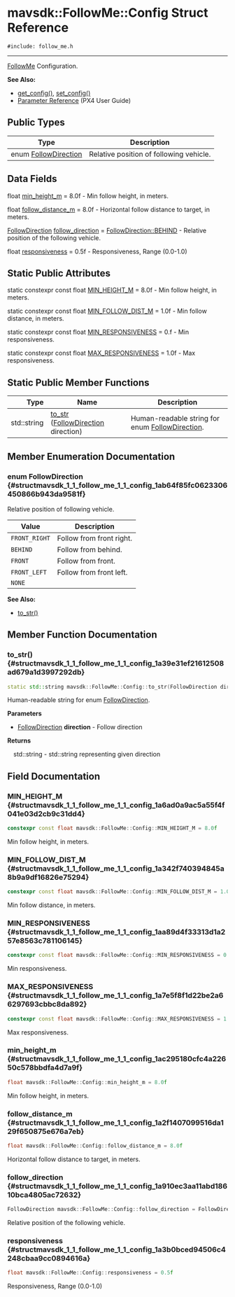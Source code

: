 # mavsdk::FollowMe::Config Struct Reference
`#include: follow_me.h`

----


[FollowMe](classmavsdk_1_1_follow_me.md) Configuration. 


**See Also:**
- [get_config()](classmavsdk_1_1_follow_me.md#classmavsdk_1_1_follow_me_1a5a39cc685ea4288363ef38ebbd628062), [set_config()](classmavsdk_1_1_follow_me.md#classmavsdk_1_1_follow_me_1a1d7c0e5598769365aeaec8026578a977)
- [Parameter Reference](https://docs.px4.io/master/en/advanced_config/parameter_reference.html#follow-target) (PX4 User Guide)


## Public Types


Type | Description
--- | ---
enum [FollowDirection](#structmavsdk_1_1_follow_me_1_1_config_1ab64f85fc0623306450866b943da9581f) | Relative position of following vehicle.

## Data Fields


float [min_height_m](#structmavsdk_1_1_follow_me_1_1_config_1ac295180cfc4a22650c578bbdfa4d7a9f) = 8.0f - Min follow height, in meters.

float [follow_distance_m](#structmavsdk_1_1_follow_me_1_1_config_1a2f1407099516da129f650875e676a7eb) = 8.0f - Horizontal follow distance to target, in meters.

[FollowDirection](structmavsdk_1_1_follow_me_1_1_config.md#structmavsdk_1_1_follow_me_1_1_config_1ab64f85fc0623306450866b943da9581f) [follow_direction](#structmavsdk_1_1_follow_me_1_1_config_1a910ec3aa11abd18610bca4805ac72632) = [FollowDirection::BEHIND](structmavsdk_1_1_follow_me_1_1_config.md#structmavsdk_1_1_follow_me_1_1_config_1ab64f85fc0623306450866b943da9581faef9c2aaa3392278b1fe2fa46124350a9) - Relative position of the following vehicle.

float [responsiveness](#structmavsdk_1_1_follow_me_1_1_config_1a3b0bced94506c4248cbaa9cc0894616a) = 0.5f - Responsiveness, Range (0.0-1.0)

## Static Public Attributes


static constexpr const float [MIN_HEIGHT_M](#structmavsdk_1_1_follow_me_1_1_config_1a6ad0a9ac5a55f4f041e03d2cb9c31dd4) = 8.0f - Min follow height, in meters.


static constexpr const float [MIN_FOLLOW_DIST_M](#structmavsdk_1_1_follow_me_1_1_config_1a342f740394845a8b9a9df16826e75294) = 1.0f - Min follow distance, in meters.


static constexpr const float [MIN_RESPONSIVENESS](#structmavsdk_1_1_follow_me_1_1_config_1aa89d4f33313d1a257e8563c781106145) = 0.f - Min responsiveness.


static constexpr const float [MAX_RESPONSIVENESS](#structmavsdk_1_1_follow_me_1_1_config_1a7e5f8f1d22be2a66297693cbbc8da892) = 1.0f - Max responsiveness.


## Static Public Member Functions


Type | Name | Description
---: | --- | ---
std::string | [to_str](#structmavsdk_1_1_follow_me_1_1_config_1a39e31ef21612508ad679a1d3997292db) ([FollowDirection](structmavsdk_1_1_follow_me_1_1_config.md#structmavsdk_1_1_follow_me_1_1_config_1ab64f85fc0623306450866b943da9581f) direction) | Human-readable string for enum [FollowDirection](structmavsdk_1_1_follow_me_1_1_config.md#structmavsdk_1_1_follow_me_1_1_config_1ab64f85fc0623306450866b943da9581f).


## Member Enumeration Documentation


### enum FollowDirection {#structmavsdk_1_1_follow_me_1_1_config_1ab64f85fc0623306450866b943da9581f}


Relative position of following vehicle.


Value | Description
--- | ---
<span id="structmavsdk_1_1_follow_me_1_1_config_1ab64f85fc0623306450866b943da9581fa3c590d7552bf5fa1953eb0f05c64acd5"></span> `FRONT_RIGHT` | Follow from front right. 
<span id="structmavsdk_1_1_follow_me_1_1_config_1ab64f85fc0623306450866b943da9581faef9c2aaa3392278b1fe2fa46124350a9"></span> `BEHIND` | Follow from behind. 
<span id="structmavsdk_1_1_follow_me_1_1_config_1ab64f85fc0623306450866b943da9581fabb2fe5c916efb43aab8cbb68f997d2ee"></span> `FRONT` | Follow from front. 
<span id="structmavsdk_1_1_follow_me_1_1_config_1ab64f85fc0623306450866b943da9581fa3c30649875f80bc4b253621e9cf4aa8e"></span> `FRONT_LEFT` | Follow from front left. 
<span id="structmavsdk_1_1_follow_me_1_1_config_1ab64f85fc0623306450866b943da9581fab50339a10e1de285ac99d4c3990b8693"></span> `NONE` |  

**See Also:**
- [to_str()](structmavsdk_1_1_follow_me_1_1_config.md#structmavsdk_1_1_follow_me_1_1_config_1a39e31ef21612508ad679a1d3997292db)


## Member Function Documentation


### to_str() {#structmavsdk_1_1_follow_me_1_1_config_1a39e31ef21612508ad679a1d3997292db}
```cpp
static std::string mavsdk::FollowMe::Config::to_str(FollowDirection direction)
```


Human-readable string for enum [FollowDirection](structmavsdk_1_1_follow_me_1_1_config.md#structmavsdk_1_1_follow_me_1_1_config_1ab64f85fc0623306450866b943da9581f).


**Parameters**

* [FollowDirection](structmavsdk_1_1_follow_me_1_1_config.md#structmavsdk_1_1_follow_me_1_1_config_1ab64f85fc0623306450866b943da9581f) **direction** - Follow direction

**Returns**

&emsp;std::string - std::string representing given direction

## Field Documentation


### MIN_HEIGHT_M {#structmavsdk_1_1_follow_me_1_1_config_1a6ad0a9ac5a55f4f041e03d2cb9c31dd4}

```cpp
constexpr const float mavsdk::FollowMe::Config::MIN_HEIGHT_M = 8.0f
```


Min follow height, in meters.


### MIN_FOLLOW_DIST_M {#structmavsdk_1_1_follow_me_1_1_config_1a342f740394845a8b9a9df16826e75294}

```cpp
constexpr const float mavsdk::FollowMe::Config::MIN_FOLLOW_DIST_M = 1.0f
```


Min follow distance, in meters.


### MIN_RESPONSIVENESS {#structmavsdk_1_1_follow_me_1_1_config_1aa89d4f33313d1a257e8563c781106145}

```cpp
constexpr const float mavsdk::FollowMe::Config::MIN_RESPONSIVENESS = 0.f
```


Min responsiveness.


### MAX_RESPONSIVENESS {#structmavsdk_1_1_follow_me_1_1_config_1a7e5f8f1d22be2a66297693cbbc8da892}

```cpp
constexpr const float mavsdk::FollowMe::Config::MAX_RESPONSIVENESS = 1.0f
```


Max responsiveness.


### min_height_m {#structmavsdk_1_1_follow_me_1_1_config_1ac295180cfc4a22650c578bbdfa4d7a9f}

```cpp
float mavsdk::FollowMe::Config::min_height_m = 8.0f
```


Min follow height, in meters.


### follow_distance_m {#structmavsdk_1_1_follow_me_1_1_config_1a2f1407099516da129f650875e676a7eb}

```cpp
float mavsdk::FollowMe::Config::follow_distance_m = 8.0f
```


Horizontal follow distance to target, in meters.


### follow_direction {#structmavsdk_1_1_follow_me_1_1_config_1a910ec3aa11abd18610bca4805ac72632}

```cpp
FollowDirection mavsdk::FollowMe::Config::follow_direction = FollowDirection::BEHIND
```


Relative position of the following vehicle.


### responsiveness {#structmavsdk_1_1_follow_me_1_1_config_1a3b0bced94506c4248cbaa9cc0894616a}

```cpp
float mavsdk::FollowMe::Config::responsiveness = 0.5f
```


Responsiveness, Range (0.0-1.0)


